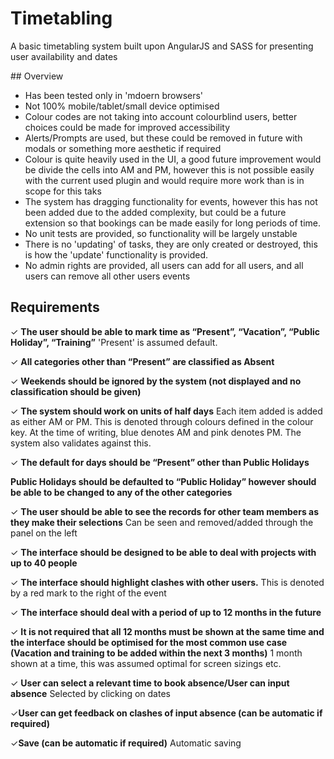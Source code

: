 # Timetabling

A basic timetabling system built upon AngularJS and SASS for presenting user availability and dates

## Overview

- Has been tested only in 'mdoern browsers'
- Not 100% mobile/tablet/small device optimised
- Colour codes are not taking into account colourblind users, better choices could be made for improved accessibility
- Alerts/Prompts are used, but these could be removed in future with modals or something more aesthetic if required
- Colour is quite heavily used in the UI, a good future improvement would be divide the cells into AM and PM, however this is not possible easily with the current used plugin and would require more work than is in scope for this taks
- The system has dragging functionality for events, however this has not been added due to the added complexity, but could be a future extension so that bookings can be made easily for long periods of time. 
- No unit tests are provided, so functionality will be largely unstable
- There is no 'updating' of tasks, they are only created or destroyed, this is how the 'update' functionality is provided. 
- No admin rights are provided, all users can add for all users, and all users can remove all other users events

## Requirements

✓ __The user should be able to mark time as “Present”, “Vacation”, “Public Holiday”, “Training”__ 'Present' is assumed default.

✓ __All categories other than “Present” are classified as Absent__

✓ __Weekends should be ignored by the system (not displayed and no classification should be given)__

✓ __The system should work on units of half days__ Each item added is added as either AM or PM. This is denoted through colours defined in the colour key. At the time of writing, blue denotes AM and pink denotes PM. The system also validates against this. 

✓ __The default for days should be “Present” other than Public Holidays__

__Public Holidays should be defaulted to “Public Holiday” however should be able to be changed to any of the other categories__

✓ __The user should be able to see the records for other team members as they make their selections__ Can be seen and removed/added through the panel on the left

✓ __The interface should be designed to be able to deal with projects with up to 40 people__

✓ __The interface should highlight clashes with other users.__ This is denoted by a red mark to the right of the event

✓ __The interface should deal with a period of up to 12 months in the future__

✓ __It is not required that all 12 months must be shown at the same time and the interface should be optimised for the most common use case (Vacation and training to be added within the next 3 months)__ 1 month shown at a time, this was assumed optimal for screen sizings etc.

✓ __User can select a relevant time to book absence/User can input absence__ Selected by clicking on dates

✓__User can get feedback on clashes of input absence (can be automatic if required)__ 

✓__Save (can be automatic if required)__ Automatic saving

